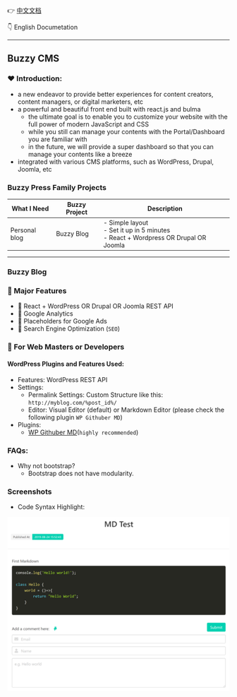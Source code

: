 :point_right: [中文文档](README.CN.md)

:point_down: English Documetation

---

## Buzzy CMS

### :heart: Introduction:

-   a new endeavor to provide better experiences for content creators, content managers, or digital marketers, etc
-   a powerful and beautiful front end built with react.js and bulma
    -   the ultimate goal is to enable you to customize your website with the full power of modern JavaScript and CSS
    -   while you still can manage your contents with the Portal/Dashboard you are familiar with
    -   in the future, we will provide a super dashboard so that you can manage your contents like a breeze
-   integrated with various CMS platforms, such as WordPress, Drupal, Joomla, etc

### Buzzy Press Family Projects

| What I Need   | Buzzy Project | Description                                                                                  |
| ------------- | ------------- | -------------------------------------------------------------------------------------------- |
| Personal blog | Buzzy Blog    | - Simple layout <br /> - Set it up in 5 minutes <br> - React + Wordpress OR Drupal OR Joomla |

---

### Buzzy Blog

### :triangular_flag_on_post: Major Features

-   :round_pushpin: React + WordPress OR Drupal OR Joomla REST API
-   :round_pushpin: Google Analytics
-   :round_pushpin: Placeholders for Google Ads
-   :round_pushpin: Search Engine Optimization (`SEO`)

### :bookmark_tabs: For Web Masters or Developers

#### WordPress Plugins and Features Used:

-   Features: WordPress REST API
-   Settings:
    -   Permalink Settings: Custom Structure like this: `http://myblog.com/%post_id%/`
    -   Editor: Visual Editor (default) or Markdown Editor (please check the following plugin `WP Githuber MD`)
-   Plugins:
    -   [WP Githuber MD](https://github.com/terrylinooo/githuber-md)(`highly recommended`)

### FAQs:

-   Why not bootstrap?
    -   Bootstrap does not have modularity.

### Screenshots

-   Code Syntax Highlight:

![Code Syntax Highlight](./screenshots/Code_Highlight.png)
